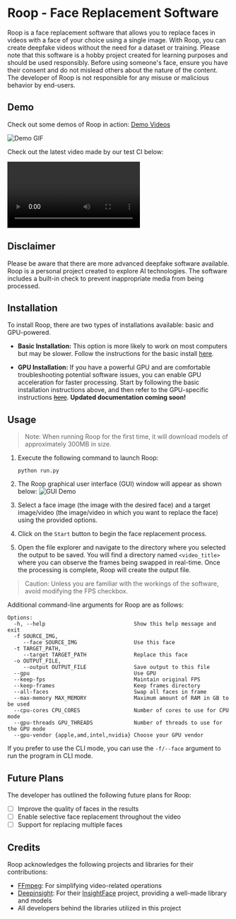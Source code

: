 # Roop - Face Replacement Software

Roop is a face replacement software that allows you to replace faces in videos with a face of your choice using a single image. With Roop, you can create deepfake videos without the need for a dataset or training. Please note that this software is a hobby project created for learning purposes and should be used responsibly. Before using someone's face, ensure you have their consent and do not mislead others about the nature of the content. The developer of Roop is not responsible for any misuse or malicious behavior by end-users.

## Demo

Check out some demos of Roop in action: [Demo Videos](https://drive.google.com/drive/folders/1KHv8n_rd3Lcr2v7jBq1yPSTWM554Gq8e?usp=sharing)

![Demo GIF](/docs/demo.gif)

Check out the latest video made by our test CI below:

![Demo Video](/docs/examples/latest-test.mp4)

## Disclaimer

Please be aware that there are more advanced deepfake software available. Roop is a personal project created to explore AI technologies. The software includes a built-in check to prevent inappropriate media from being processed.

## Installation

To install Roop, there are two types of installations available: basic and GPU-powered.

- **Basic Installation:** This option is more likely to work on most computers but may be slower. Follow the instructions for the basic install [here](/docs/INSTALLATION.md).

- **GPU Installation:** If you have a powerful GPU and are comfortable troubleshooting potential software issues, you can enable GPU acceleration for faster processing. Start by following the basic installation instructions above, and then refer to the GPU-specific instructions [~~here~~](https://github.com/s0md3v/roop/wiki/2.-GPU-Acceleration). **Updated documentation coming soon!**

## Usage

> Note: When running Roop for the first time, it will download models of approximately 300MB in size.

1. Execute the following command to launch Roop:

   ```shell
   python run.py
   ```

2. The Roop graphical user interface (GUI) window will appear as shown below:
   ![GUI Demo](/docs/gui-demo.png)

3. Select a face image (the image with the desired face) and a target image/video (the image/video in which you want to replace the face) using the provided options.

4. Click on the `Start` button to begin the face replacement process.

5. Open the file explorer and navigate to the directory where you selected the output to be saved. You will find a directory named `<video_title>` where you can observe the frames being swapped in real-time. Once the processing is complete, Roop will create the output file.

> Caution: Unless you are familiar with the workings of the software, avoid modifying the FPS checkbox.

Additional command-line arguments for Roop are as follows:

```shell
Options:
  -h, --help                            Show this help message and exit
  -f SOURCE_IMG,
     --face SOURCE_IMG                  Use this face
  -t TARGET_PATH,
     --target TARGET_PATH               Replace this face
  -o OUTPUT_FILE,
     --output OUTPUT_FILE               Save output to this file
  --gpu                                 Use GPU
  --keep-fps                            Maintain original FPS
  --keep-frames                         Keep frames directory
  --all-faces                           Swap all faces in frame
  --max-memory MAX_MEMORY               Maximum amount of RAM in GB to be used
  --cpu-cores CPU_CORES                 Number of cores to use for CPU mode
  --gpu-threads GPU_THREADS             Number of threads to use for the GPU mode
  --gpu-vendor {apple,amd,intel,nvidia} Choose your GPU vendor
```

If you prefer to use the CLI mode, you can use the `-f/--face` argument to run the program in CLI mode.

## Future Plans

The developer has outlined the following future plans for Roop:

- [ ] Improve the quality of faces in the results
- [ ] Enable selective face replacement throughout the video
- [ ] Support for replacing multiple faces

## Credits

Roop acknowledges the following projects and libraries for their contributions:

- [FFmpeg](https://ffmpeg.org/): For simplifying video-related operations
- [Deepinsight](https://github.com/deepinsight): For their [InsightFace](https://github.com/deepinsight/insightface) project, providing a well-made library and models
- All developers behind the libraries utilized in this project
